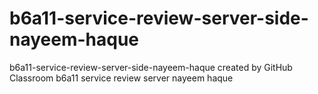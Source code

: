 # b6a11-service-review-server-side-nayeem-haque
b6a11-service-review-server-side-nayeem-haque created by GitHub Classroom
b6a11 service review server nayeem haque 

